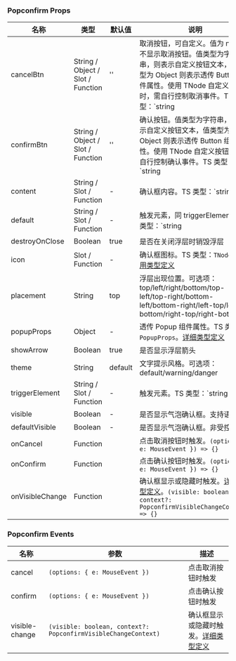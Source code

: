 
### Popconfirm Props
名称 | 类型 | 默认值 | 说明 | 必传
-- | -- | -- | -- | --
cancelBtn | String / Object / Slot / Function | '' | 取消按钮，可自定义。值为 null 则不显示取消按钮。值类型为字符串，则表示自定义按钮文本，值类型为 Object 则表示透传 Button 组件属性。使用 TNode 自定义按钮时，需自行控制取消事件。TS 类型：`string | ButtonProps | TNode`。[通用类型定义](https://github.com/TDesignOteam/tdesign-vue/blob/develop/src/common.ts)。[详细类型定义](https://github.com/TDesignOteam/tdesign-vue/tree/develop/src/popconfirm/type.ts) | N
confirmBtn | String / Object / Slot / Function | '' | 确认按钮。值类型为字符串，则表示自定义按钮文本，值类型为 Object 则表示透传 Button 组件属性。使用 TNode 自定义按钮时，需自行控制确认事件。TS 类型：`string | ButtonProps | TNode`。[通用类型定义](https://github.com/TDesignOteam/tdesign-vue/blob/develop/src/common.ts) | N
content | String / Slot / Function | - | 确认框内容。TS 类型：`string | TNode`。[通用类型定义](https://github.com/TDesignOteam/tdesign-vue/blob/develop/src/common.ts) | N
default | String / Slot / Function | - | 触发元素，同 triggerElement。TS 类型：`string | TNode`。[通用类型定义](https://github.com/TDesignOteam/tdesign-vue/blob/develop/src/common.ts) | N
destroyOnClose | Boolean | true | 是否在关闭浮层时销毁浮层 | N
icon | Slot / Function | - | 确认框图标。TS 类型：`TNode`。[通用类型定义](https://github.com/TDesignOteam/tdesign-vue/blob/develop/src/common.ts) | N
placement | String | top | 浮层出现位置。可选项：top/left/right/bottom/top-left/top-right/bottom-left/bottom-right/left-top/left-bottom/right-top/right-bottom | N
popupProps | Object | - | 透传 Popup 组件属性。TS 类型：`PopupProps`。[详细类型定义](https://github.com/TDesignOteam/tdesign-vue/tree/develop/src/popconfirm/type.ts) | N
showArrow | Boolean | true | 是否显示浮层箭头 | N
theme | String | default | 文字提示风格。可选项：default/warning/danger | N
triggerElement | String / Slot / Function | - | 触发元素。TS 类型：`string | TNode`。[通用类型定义](https://github.com/TDesignOteam/tdesign-vue/blob/develop/src/common.ts) | N
visible | Boolean | - | 是否显示气泡确认框。支持语法糖 | N
defaultVisible | Boolean | - | 是否显示气泡确认框。非受控属性 | N
onCancel | Function |  | 点击取消按钮时触发。`(options: { e: MouseEvent }) => {}` | N
onConfirm | Function |  | 点击确认按钮时触发。`(options: { e: MouseEvent }) => {}` | N
onVisibleChange | Function |  | 确认框显示或隐藏时触发。[详细类型定义](https://github.com/TDesignOteam/tdesign-vue/tree/develop/src/popconfirm/type.ts)。`(visible: boolean, context?: PopconfirmVisibleChangeContext) => {}` | N

### Popconfirm Events
名称 | 参数 | 描述
-- | -- | --
cancel | `(options: { e: MouseEvent })` | 点击取消按钮时触发
confirm | `(options: { e: MouseEvent })` | 点击确认按钮时触发
visible-change | `(visible: boolean, context?: PopconfirmVisibleChangeContext)` | 确认框显示或隐藏时触发。[详细类型定义](https://github.com/TDesignOteam/tdesign-vue/tree/develop/src/popconfirm/type.ts)
